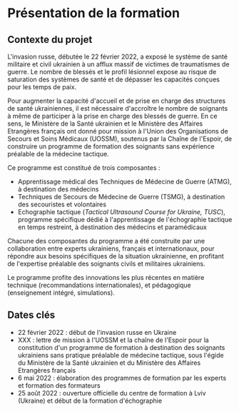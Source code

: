 # Présentation de la formation

## Contexte du projet

L'invasion russe, débutée le 22 février 2022, a exposé le système de santé militaire et civil ukrainien à un afflux massif de victimes de traumatismes de guerre. Le nombre de blessés et le profil lésionnel expose au risque de saturation des systèmes de santé et de dépasser les capacités conçues pour les temps de paix.

Pour augmenter la capacité d'accueil et de prise en charge des structures de santé ukrainiennes, il est nécessaire d'accroître le nombre de soignants à même de participer à la prise en charge des blessés de guerre. En ce sens, le Ministère de la Santé ukrainien et le Ministère des Affaires Etrangères français ont donné pour mission à l'Union des Organisations de Secours et Soins Médicaux (UOSSM), soutenus par la Chaîne de l'Espoir, de construire un programme de formation des soignants sans expérience préalable de la médecine tactique.

Ce programme est constitué de trois composantes :

* Apprentissage médical des Techniques de Médecine de Guerre (ATMG), à destination des médecins
* Techniques de Secours de Médecine de Guerre (TSMG), à destination des secouristes et volontaires
* Echographie tactique (_Tactical Ultrasound Course for Ukraine, TUSC_), programme spécifique dédié à l'apprentissage de l'échographie tactique en temps restreint, à destination des médecins et paramédicaux

Chacune des composantes du programme a été construite par une collaboration entre experts ukrainiens, français et internationaux, pour répondre aux besoins spécifiques de la situation ukrainienne, en profitant de l'expertise préalable des soignants civils et militaires ukrainiens.

Le programme profite des innovations les plus récentes en matière technique (recommandations internationales), et pédagogique (enseignement intégré, simulations).

## Dates clés

* 22 février 2022 : début de l'invasion russe en Ukraine
* XXX : lettre de mission à l'UOSSM et la chaîne de l'Espoir pour la constitution d'un programme de formation à destination des soignants ukrainiens sans pratique préalable de médecine tactique, sous l'égide du Ministère de la Santé ukrainien et du Ministère des Affaires Etrangères français
* 6 mai 2022 : élaboration des programmes de formation par les experts et formation des formateurs
* 25 août 2022 : ouverture officielle du centre de formation à Lviv (Ukraine) et début de la formation d'échographie
